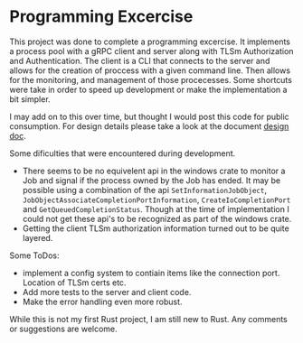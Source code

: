 # Programming Excercise

This project was done to complete a programming excercise. It implements a process pool with a gRPC client and server along with TLSm Authorization and Authentication. The client is a CLI that connects to the server and allows for the creation of proccess with a given command line. Then allows for the monitoring, and management of those procecesses.
Some shortcuts were take in order to speed up development or make the implementation a bit simpler.  

I may add on to this over time, but thought I would post this code for public consumption. For design details please take a look at the document [design doc](./design/exercise_design_doc.md).

Some dificulties that were encountered during development.
- There seems to be no equivelent api in the windows crate to monitor a Job and signal if the process owned by the Job has ended. It may be possible using a combination of the api `SetInformationJobObject`, `JobObjectAssociateCompletionPortInformation`, `CreateIoCompletionPort` and `GetQueuedCompletionStatus`. Though at the time of implementation I could not get these api's to be recognized as part of the windows crate. 
- Getting the client TLSm authorization information turned out to be quite layered.

Some ToDos:
- implement a config system to contiain items like the connection port. Location of TLSm certs etc.
- Add more tests to the server and client code.
- Make the error handling even more robust. 

While this is not my first Rust project, I am still new to Rust. Any comments or suggestions are welcome.
